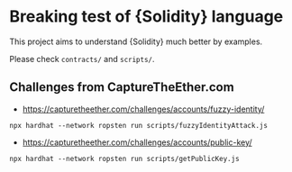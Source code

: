 # Breaking test of {Solidity} language

This project aims to understand {Solidity} much better by examples.

Please check `contracts/` and `scripts/`.


## Challenges from CaptureTheEther.com
- https://capturetheether.com/challenges/accounts/fuzzy-identity/

```
npx hardhat --network ropsten run scripts/fuzzyIdentityAttack.js
```

- https://capturetheether.com/challenges/accounts/public-key/

```
npx hardhat --network ropsten run scripts/getPublicKey.js
```
